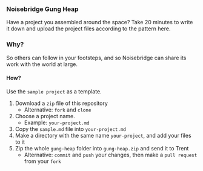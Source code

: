 
### Noisebridge Gung Heap

Have a project you assembled around the space?  Take 20 minutes to write it down and upload the project files according to the pattern here.


### Why?

So others can follow in your footsteps, and so Noisebridge can share its work with the world at large.


#### How?

Use the `sample project` as a template.  

1. Download a `zip` file of this repository
    - Alternative: `fork` and `clone`
2. Choose a project name. 
    - Example: `your-project.md`
3. Copy the `sample.md` file into `your-project.md`
4. Make a directory with the same name `your-project`, and add your files to it
5. Zip the whole `gung-heap` folder into `gung-heap.zip` and send it to Trent
    - Alternative: `commit` and `push` your changes, then make a `pull request` from your `fork`


